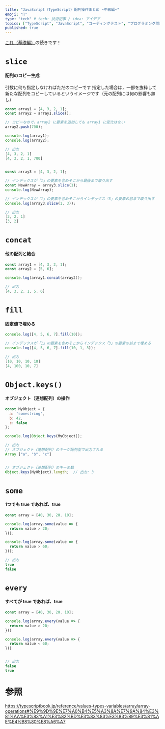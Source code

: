```yaml
---
title: "JavaScript（TypeScript）配列操作まとめ ~中級編~"
emoji: "🎴"
type: "tech" # tech: 技術記事 / idea: アイデア
topics: ["TypeScript", "JavaScript", "コーディングテスト", "プログラミング問題"]
published: true
---
```


[これ（基礎編）](https://zenn.dev/mkosakana/articles/1c9a9f083195e3)の続きです！


# `slice`
#### 配列のコピー生成
引数に何も指定しなければただのコピーです
指定した場合は，一部を抜粋して新たな配列をコピーしているというイメージです（元の配列には何の影響も無し）

```javascript
const array1 = [4, 3, 2, 1];
const array2 = array1.slice();

// コピーなので，array2 に要素を追加しても array1 に変化はない
array2.push(700);

console.log(array1);
console.log(array2);

// 出力
[4, 3, 2, 1]
[4, 3, 2, 1, 700]
    

const array3 = [4, 3, 2, 1];

// インデックスが「1」の要素を含めそこから最後まで取り出す
const NewArray = array3.slice(1);
console.log(NewArray);

// インデックスが「1」の要素を含めそこからインデックス「3」の要素の前まで取り出す
console.log(array3.slice(1, 3));

// 出力
[3, 2, 1]
[3, 2]
```


# `concat`
#### 他の配列と結合

```javascript
const array1 = [4, 3, 2, 1];
const array2 = [5, 6];

console.log(array1.concat(array2));

// 出力
[4, 3, 2, 1, 5, 6]
```


# `fill`
#### 固定値で埋める

```javascript
console.log([4, 5, 6, 7].fill(10));

// インデックスが「1」の要素を含めそこからインデックス「3」の要素の前まで埋める
console.log([4, 5, 6, 7].fill(10, 1, 3));

// 出力
[10, 10, 10, 10]
[4, 100, 10, 7]
```


# `Object.keys()`
#### オブジェクト（連想配列）の操作

```javascript
const MyObject = {
  a: 'somestring',
  b: 42,
  c: false
};

console.log(Object.keys(MyObject));

// 出力
// オブジェクト（連想配列）のキーが配列型で出力される
Array ["a", "b", "c"]


// オブジェクト（連想配列）のキーの数
Object.keys(MyObject).length;  // 出力: 3
```


# `some`
#### 1つでも true であれば、true

```javascript
const array = [40, 30, 20, 10];

console.log(array.some(value => {
  return value > 20;
}));

console.log(array.some(value => {
  return value > 60;
}));

// 出力
true
false
```


# `every`
#### すべてが true であれば、true

```javascript
const array = [40, 30, 20, 10];

console.log(array.every(value => {
  return value > 20;
}))

console.log(array.every(value => {
  return value < 60;
}))


// 出力
false
true
```


# 参照
https://typescriptbook.jp/reference/values-types-variables/array/array-operations#%E9%9D%9E%E7%A0%B4%E5%A3%8A%E7%9A%84%E3%81%AA%E3%83%A1%E3%82%BD%E3%83%83%E3%83%89%E3%81%AE%E4%B8%80%E8%A6%A7
